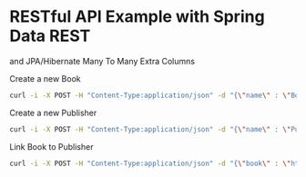 # RESTful API Example with Spring Data REST
and JPA/Hibernate Many To Many Extra Columns

Create a new Book
```bash
curl -i -X POST -H "Content-Type:application/json" -d "{\"name\" : \"Book 1\"}" http://localhost:8080/books
```

Create a new Publisher
```bash
curl -i -X POST -H "Content-Type:application/json" -d "{\"name\" : \"Publisher 1\"}" http://localhost:8080/publishers
```

Link Book to Publisher
```bash
curl -i -X POST -H "Content-Type:application/json" -d "{\"book\" : \"http://localhost:8080/books/1\", \"publisher\" : \"http://localhost:8080/publishers/1\", \"publishedDate\": \"2017-01-01\"}" http://localhost:8080/bookPublishers
```
